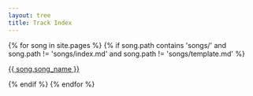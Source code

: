 ```yaml
---
layout: tree
title: Track Index
---
```

<div class="sc-bdfBwQ jrDHLp">
    {% for song in site.pages %}
        {% if song.path contains 'songs/' and song.path != 'songs/index.md' and song.path != 'songs/template.md' %}
            <div data-id="355317540" class="sc-bdfBwQ pkAuV">
                <div id="355317540" class="sc-bdfBwQ sc-kIeTtH jAmcnV cnxSGb"></div>
                <div data-testid="StyledContainer" class="sc-bdfBwQ sc-dmlrTW eua-dhZ kGoTFc group" type="CLASSIC">
                    <a href="{{ song.short_name }}"
                        rel="noopener" data-testid="LinkButton"
                        class="sc-pFZIQ sc-hHftDr ldGKnQ fhtMSy group"
                        height="auto">
                        <div class="w-full h-full">
                            <div data-testid="LinkThumbnail"
                                class="sc-bdfBwQ sc-gsTCUz sc-bkzZxe dgVnpq bhdLno CvSZl"></div>
                            <p class="sc-hKgILt sc-jUEnpm gXKGT fmxDzY">{{ song.song_name }}</p>
                        </div>
                    </a>
                </div>
            </div>
        {% endif %}
    {% endfor %}
    <!-- {% for song in songs %}
    {% endfor %} -->
</div>